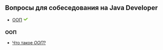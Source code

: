 ## Вопросы для собеседования на Java Developer

+ [ООП](#ООП) ![icon](done.png)

### ООП
+ [Что такое _ООП_?](oop.md#Что-такое-ООП)